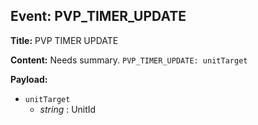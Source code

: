 ## Event: PVP_TIMER_UPDATE

**Title:** PVP TIMER UPDATE

**Content:**
Needs summary.
`PVP_TIMER_UPDATE: unitTarget`

**Payload:**
- `unitTarget`
  - *string* : UnitId